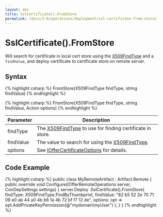 ```yaml
---
layout: doc
title: SslCertificate().FromStore
permalink: /docs/3-0/operations/deployment/ssl-certificate-from-store/
---
```


SslCertificate().FromStore
==========================

Will search for certificate in local cert store using the <a href="http://msdn.microsoft.com/en-us/library/vstudio/system.security.cryptography.x509certificates.x509findtype(v=vs.100).aspx">X509FindType</a> and a <code>findValue</code>, and deploy certificate to certificate store on remote server.

## Syntax

{% highlight csharp %}
FromStore(X509FindType findType, string findValue)
{% endhighlight %}

{% highlight csharp %}
FromStore(X509FindType findType, string findValue, Action<IOfferCertificateOptions> options)
{% endhighlight %}

<table>
	<thead>
		<tr>
			<th>Parameter</th>
			<th>Description</th>
		</tr>
	</thead>
	<tbody>
		<tr>
			<td>findType</td>
			<td>The <a href="http://msdn.microsoft.com/en-us/library/vstudio/system.security.cryptography.x509certificates.x509findtype(v=vs.100).aspx">X509FindType</a> to use for finding certificate in store.</td>
		</tr>
		<tr>
			<td>findValue</td>
			<td>The value to search for using the <a href="http://msdn.microsoft.com/en-us/library/vstudio/system.security.cryptography.x509certificates.x509findtype(v=vs.100).aspx">X509FindType</a>.
			</td>
		</tr>
		<tr>
			<td>options</td>
			<td>See <a href="../../options/IOfferCertificateOptions/">IOfferCertificateOptions</a> for details.</td>
		</tr>
	</tbody>
</table>

## Code Example

{% highlight csharp %}
public class MyRemoteArtifact : Artifact.Remote
{
  public override void Configure(IOfferRemoteOperations server, ConDepSettings settings)
  {
    server.Deploy
      .SslCertificate().FromStore(
        findType: X509FindType.FindByThumbprint,
        findValue: "82 b5 52 2e 70 71 09 e0 ab 44 a0 4b b6 1a 4b 72 bf f7 12 de",
        options: opt => opt.AddPrivateKeyPermission(@"mydomain\myUser")
      );
  }
}
{% endhighlight %}
